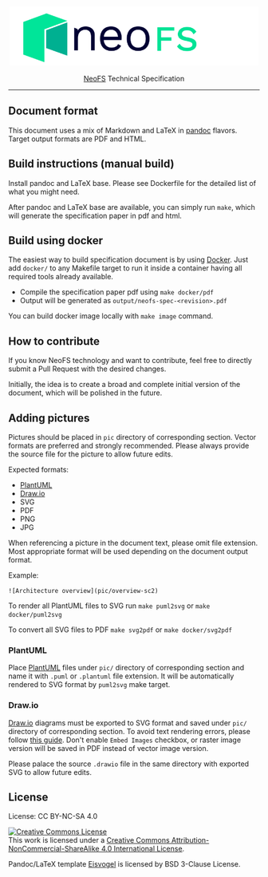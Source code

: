 <p align="center">
<img src="./.github/logo.svg" width="500px" alt="NeoFS">
</p>
<p align="center">
  <a href="https://fs.neo.org">NeoFS</a> Technical Specification
</p>

---

## Document format

This document uses a mix of Markdown and LaTeX in [pandoc](https://pandoc.org/)
flavors. Target output formats are PDF and HTML.

## Build instructions (manual build)

Install pandoc and LaTeX base. Please see Dockerfile for the detailed list of
what you might need.

After pandoc and LaTeX base are available, you can simply run `make`, which will
generate the specification paper in pdf and html.

## Build using docker
The easiest way to build specification document is by using
[Docker](https://www.docker.com). Just add `docker/` to any Makefile target to
run it inside a container having all required tools already available.

* Compile the specification paper pdf using `make docker/pdf`
* Output will be generated as `output/neofs-spec-<revision>.pdf`

You can build docker image locally with `make image` command.

## How to contribute
If you know NeoFS technology and want to contribute, feel free to directly
submit a Pull Request with the desired changes.

Initially, the idea is to create a broad and complete initial version of the
document, which will be polished in the future.

## Adding pictures
Pictures should be placed in `pic` directory of corresponding section. Vector
formats are preferred and strongly recommended. Please always provide the source
file for the picture to allow future edits.

Expected formats:
* [PlantUML](plantuml.com)
* [Draw.io](https://github.com/jgraph/drawio-desktop)
* SVG
* PDF
* PNG
* JPG

When referencing a picture in the document text, please omit file extension.
Most appropriate format will be used depending on the document output format.

Example:
```
![Architecture overview](pic/overview-sc2)
```

To render all PlantUML files to SVG run `make puml2svg` or `make
docker/puml2svg`

To convert all SVG files to PDF `make svg2pdf` or `make docker/svg2pdf`

### PlantUML
Place [PlantUML](plantuml.com) files under `pic/` directory of corresponding
section and name it with `.puml` or `.plantuml` file extension. It will be
automatically rendered to SVG format by `puml2svg` make target.

### Draw.io
[Draw.io](https://github.com/jgraph/drawio-desktop) diagrams must be exported to
SVG format and saved under `pic/` directory of corresponding section. To avoid
text rendering errors, please follow [this
guide](https://desk.draw.io/support/solutions/articles/16000042487). Don't
enable `Embed Images` checkbox, or raster image version will be saved in PDF
instead of vector image version.

Please palace the source `.drawio` file in the same directory with exported SVG
to allow future edits.

## License

License: CC BY-NC-SA 4.0

<a rel="license" href="http://creativecommons.org/licenses/by-nc-sa/4.0/"><img
alt="Creative Commons License" style="border-width:0"
src="https://i.creativecommons.org/l/by-nc-sa/4.0/88x31.png" /></a><br />This
work is licensed under a <a rel="license"
href="http://creativecommons.org/licenses/by-nc-sa/4.0/">Creative Commons
Attribution-NonCommercial-ShareAlike 4.0 International License</a>.

Pandoc/LaTeX template
[Eisvogel](https://github.com/Wandmalfarbe/pandoc-latex-template/) is licensed
by BSD 3-Clause License.
